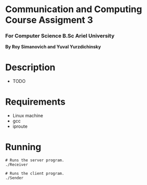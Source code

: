 # Communication and Computing Course Assigment 3
### For Computer Science B.Sc Ariel University

**By Roy Simanovich and Yuval Yurzdichinsky**

# Description
* TODO

# Requirements
* Linux machine
* gcc
* iproute

# Running
```
# Runs the server program.
./Receiver

# Runs the client program.
./Sender
```